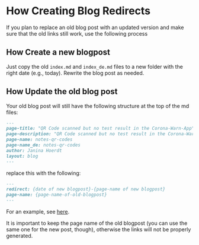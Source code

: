 # How Creating Blog Redirects

If you plan to replace an old blog post with an updated version and make sure that the old links still work, use the following process

## How Create a new blogpost

Just copy the old `index.md` and `index_de.md` files to a new folder with the right date (e.g., today).
Rewrite the blog post as needed.

## How Update the old blog post

Your old blog post will still have the following structure at the top of the md files:

```md
---
page-title: "QR Code scanned but no test result in the Corona-Warn-App"
page-description: "QR Code scanned but no test result in the Corona-Warn-App"
page-name: notes-qr-codes
page-name_de: notes-qr-codes
author: Janina Hoerdt
layout: blog
---
```

replace this with the following:

```md
---
redirect: {date of new blogpost}-{page-name of new blogpost}
page-name: {page-name-of-old-blogpost}
---
```

For an example, see [here](../blog/2020-08-11-hinweise-qr-code/index.md).

It is important to keep the page name of the old blogpost (you can use the same one for the new post, though), otherwise the links will not be properly generated.
